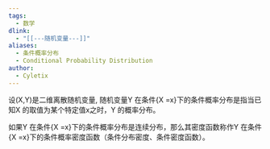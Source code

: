 ```yaml
---
tags:
  - 数学
dlink:
  - "[[---随机变量---]]"
aliases:
  - 条件概率分布
  - Conditional Probability Distribution
author:
  - Cyletix
---
```

设(X,Y)是二维离散随机变量, 随机变量Y 在条件{X =x}下的条件概率分布是指当已知X 的取值为某个特定值x之时，Y 的概率分布。 

如果Y 在条件{X =x}下的条件概率分布是连续分布，那么其密度函数称作Y 在条件{X =x}下的条件概率密度函数（条件分布密度、条件密度函数）。